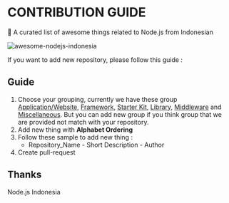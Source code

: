 # CONTRIBUTION GUIDE
:star2: A curated list of awesome things related to Node.js from Indonesian

![awesome-nodejs-indonesia](https://raw.githubusercontent.com/nodejs-indonesia/nodejs-indonesia.github.io/master/nodejs-indonesia.jpg)

If you want to add new repository, please follow this guide :

## Guide 

1. Choose your grouping, currently we have these group [Application/Website](#application-website), [Framework](#framework), [Starter Kit](#starter-kit), [Library](#library), [Middleware](#middleware) and [Miscellaneous](#misclelaneous). But you can add new group if you think group that we are provided not match with your repository.
2. Add new thing with **Alphabet Ordering**
3. Follow these sample to add new thing : 
	-	Repository_Name - Short Description - Author
4. Create pull-request


## Thanks
Node.js Indonesia 
